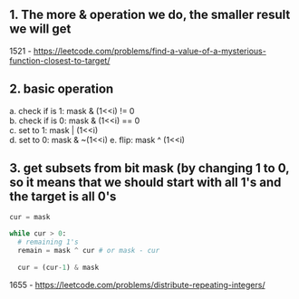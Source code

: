 ## 1. The more & operation we do, the smaller result we will get

1521 - https://leetcode.com/problems/find-a-value-of-a-mysterious-function-closest-to-target/

## 2. basic operation

a. check if is 1: mask & (1<<i) != 0  
b. check if is 0: mask & (1<<i) == 0  
c. set to 1: mask | (1<<i)  
d. set to 0: mask & ~(1<<i)
e. flip: mask ^ (1<<i)

## 3. get subsets from bit mask (by changing 1 to 0, so it means that we should start with all 1's and the target is all 0's

```python
cur = mask

while cur > 0:
  # remaining 1's
  remain = mask ^ cur # or mask - cur
  
  cur = (cur-1) & mask
```

1655 - https://leetcode.com/problems/distribute-repeating-integers/
